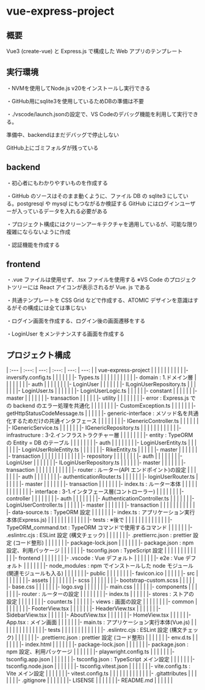 # vue-express-project

## 概要

Vue3 (create-vue) と Express.js で構成した Web アプリのテンプレート

## 実行環境

・NVMを使用してNode.js v20をインストールし実行できる

・GitHub用にsqlite3を使用しているためDBの準備は不要

・./vscode/launch.jsonの設定で、VS Codeのデバッグ機能を利用して実行できる。

準備中、backendはまだデバッグで停止しない

GitHub上にゴミフォルダが残っている

## backend

・初心者にもわかりやすいものを作成する

・GitHub のソースはそのまま動くように、ファイル DB の sqlite3 にしている。postgresql や mysql にもつながるか検証する
GitHub にはログインユーザーが入っているデータを入れる必要がある

・プロジェクト構成にはクリーンアーキテクチャを適用しているが、可能な限り複雑にならないように作成

・認証機能を作成する

## frontend

・.vue ファイルは使用せず、.tsx ファイルを使用する ※VS Code のプロジェクトツリーには React アイコンが表示されるが Vue.
js である

・共通テンプレートを CSS Grid などで作成する、ATOMIC デザインを意識はするがその構成には全ては準じない

・ログイン画面を作成する、ログイン後の画面遷移をする

・LoginUser をメンテナンスする画面を作成する

## プロジェクト構成
| :--- | :---: | ---: | :---: | ---: | ---: |
| vue-express-project | | | | | |
| | | | |- inversify.config.ts |  |
| | | | |- Types.ts | |
| | | | | |
| | |- domain : 1.ドメイン層 | | | |
| | | |- auth | | |
| | | | |- LoginUser | |
| | | | |- ILoginUserRepository.ts | |
| | | | |- LoginUser.ts | |
| | | | |- LoginUserLogic.ts | |
| | | |- constant | | |
| | | |- master | | |
| | | |- transaction | | |
| | |- utility | | | |
| | | |- error : Express.js での backend のエラー処理を共通化 | | |
| | | | |- CustomException.ts | |
| | | | |- getHttpStatusCodeMessage.ts | |
| | | |- generic-interface : メソッド名を共通化するためだけの共通インタフェース | | |
| | | | |- IGenericController.ts | |
| | | | |- IGenericService.ts | |
| | | | |- IGenericRepository.ts | |
| | | | | | |
| | |- infrastructure : 3-2.インフラストラクチャー層 | | | |
| | | |- entity : TypeORM の Entity = DB のテーブル | | |
| | | | |- auth | |
| | | | | |- LoginUserEntity.ts |
| | | | | |- LoginUserRoleEntity.ts |
| | | | | |- RikeEntity.ts |
| | | | |- master | |
| | | | |- transaction | |
| | | | | | |
| | | |- repository | | |
| | | | |- auth | |
| | | | | |- LoginUser |
| | | | | |- ILoginUserRepository.ts |
| | | | |- master | |
| | | | |- transaction | |
| | | | | | |
| | |- router : ルーター(API エンドポイント)の設定 | | |
| | | |- auth | | |
| | | | |- authenticationRouter.ts | |
| | | | |- loginUserRouter.ts | |
| | | |- master | | |
| | | |- transaction | | |
| | | |- index.ts : ルーター本体 | | |
| | | | | | |
| | |- interface : 3-1.インタフェース層(コントローラー) | | | |
| | | |- controller | | |
| | | | |- auth | |
| | | | | |- AuthenticationController.ts |
| | | | | |- LoginUserController.ts |
| | | | |- master | |
| | | | |- transaction | |
| | | | | | |
| | |- data-source.ts : TypeORM 設定 | | | |
| | |- index.ts : アプリケーション実行本体(Express.js) | | | |
| | | | | | |
| |- tests : ※後で | | | | |
| | | | | | |
| |- TypeORM_command.txt : TypeORM コマンドで使用するコマンド | | | | |
| |- .eslintrc.cjs : ESLint 設定 (構文チェック) | | | | |
| |- .prettierrc.json : prettier 設定 (コード整形) | | | | |
| |- package-lock.json | | | | |
| |- package.json : npm 設定、利用パッケージ | | | | |
| |- tsconfig.json : TypeScript 設定 | | | | |
| | | | | | |
|- frontend | | | | | |
| |- .vscode : Vue デフォルト | | | | |
| |- e2e : Vue デフォルト | | | | |
| |- node_modules : npm でインストールした node モジュール(関連モジュールも入る) | | | | |
| |- public | | | | |
| | |- favicon.ico | | | |
| |- src | | | | |
| | |- assets | | | |
| | | |- scss | | |
| | | | |- bootstrap-custom.scss | |
| | | |- base.css | | |
| | | |- logo.svg | | |
| | | |- main.css | | |
| | |- components | | | |
| | |- router : ルーターの設定 | | | |
| | | |- index.ts | | |
| | |- stores : ストアの設定 | | | |
| | | |- counter.ts | | |
| | |- views : 画面の設定 | | | |
| | | |- common | | |
| | | | |- FooterView.tsx | |
| | | | |- HeaderView.tsx | |
| | | | |- SidebarView.tsx | |
| | | |- AboutView.tsx | | |
| | | |- HomeView.tsx | | |
| | |- App.tsx : メイン画面 | | | |
| | |- main.ts : アプリケーション実行本体(Vue.js) | | | |
| | | | | | |
| | |- tests | | | |
| | | | | | |
| |- .eslintrc.cjs : ESLint 設定 (構文チェック) | | | | |
| |- .prettierrc.json : prettier 設定 (コード整形) | | | | |
| |- env.d.ts | | | | |
| |- index.html | | | | |
| |- package-lock.json | | | | |
| |- package.json : npm 設定、利用パッケージ | | | | |
| |- playwright.config.ts | | | | |
| |- tsconfig.app.json | | | | |
| |- tsconfig.json : TypeScript メイン設定 | | | | |
| |- tsconfig.node.json | | | | |
| |- tsconfig.vitest.json | | | | |
| |- vite.config.ts : Vite メイン設定 | | | | |
| |- vitest.config.ts | | | | |
| | | | | | |
|- .gitattributes | | | | | |
|- .gitignore | | | | | |
|- LISENSE | | | | | |
|- README.md | | | | | |

